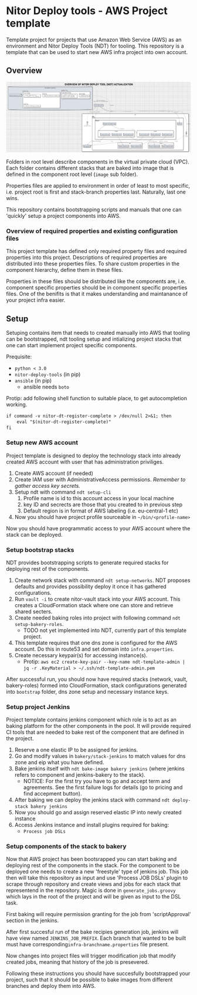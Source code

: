# Nitor Deploy tools - AWS Project template

Template project for projects that use Amazon Web Service (AWS) as an
environment and Nitor Deploy Tools (NDT) for tooling. This repository
is a template that can be used to start new AWS infra project into own
account.

## Overview

![overview](docs/figs/overview.png)

Folders in root level describe components in the virtual private cloud
(VPC). Each folder contains different stacks that are baked into image
that is defined in the component root level (`image` sub folder).

Properties files are applied to environment in order of least to most
specific, i.e. project root is first and stack-branch properties
last. Naturally, last one wins.

This repository contains bootstrapping scripts and manuals that one
can 'quickly' setup a project components into AWS.

### Overview of required properties and existing configuration files

This project template has defined only required property files and
required properties into this project. Descriptions of required
properties are distributed into these properties files. To share
custom properties in the component hierarchy, define them in these
files.

Properties in these files should be distributed like the components
are, i.e. component specific properties should be in component
specific properties files. One of the benifits is that it makes
understanding and maintanance of your project infra easier.

## Setup

Setuping contains item that needs to created manually into AWS that
tooling can be bootstrapped, ndt tooling setup and intializing project
stacks that one can start implement project specific components.

Prequisite:
  * `python < 3.0`
  * `nitor-deploy-tools` (in pip)
  * `ansible` (in pip)
    * ansible needs `boto`

Protip: add following shell function to suitable place, to get
autocompletion working.

```shell
if command -v nitor-dt-register-complete > /dev/null 2>&1; then
    eval "$(nitor-dt-register-complete)"
fi
```

### Setup new AWS account

Project template is designed to deploy the technology stack into
already created AWS account with user that has administration
priviliges.

 1. Create AWS account (if needed)
 2. Create IAM user with AdministrativeAccess permissions. *Remember
    to gather access key secrets.*
 3. Setup ndt with command `ndt setup-cli`
	1. Profile name is id to this account access in your local machine
    2. key ID and secrects are those that you created to in previous step
    3. Default region is in format of AWS labeling (i.e. eu-central-1 etc)
 4. Now you should have project profile sourceable in `~/bin/<profile-name>`

Now you should have programmatic access to your AWS account where the
stack can be deployed.

### Setup bootstrap stacks

NDT provides bootstrapping scripts to generate required stacks for
deploying rest of the components.

  1. Create network stack with command `ndt setup-networks`. NDT
     proposes defaults and provides possibility deploy it once it has
     gathered configurations.
  2. Run `vault -i` to create nitor-vault stack into your AWS
     account. This creates a CloudFormation stack where one can store
     and retrieve shared secters.
  3. Create needed baking roles into project with following command
     `ndt setup-bakery-roles`.
	 - TODO not yet implemented into NDT, currently part of this
        template project.
  4. This template requires that one dns zone is configured for the
     AWS account. Do this in route53 and set domain into
     `infra.properties`.
  5. Create necessary keypair(s) for accessing instance(s).
	 - Protip: `aws ec2 create-key-pair --key-name ndt-template-admin | jq -r .KeyMaterial > ~/.ssh/ndt-template-admin.pem`

After successful run, you should now have required stacks (network,
vault, bakery-roles) formed into CloudFormation, stack configurations
generated into `bootstrap` folder, dns zone setup and necessary
instance keys.

### Setup project Jenkins

Project template contains jenkins component which role is to act as an
baking platform for the other components in the pool. It will provide
required CI tools that are needed to bake rest of the component that
are defined in the project.

  1. Reserve a one elastic IP to be assigned for jenkins.
  2. Go and modify values in `bakery/stack-jenkins` to match values
     for dns zone and eip what you have defined.
  2. Bake jenkins itself with `ndt bake-image bakery jenkins`
     (where jenkins refers to component and jenkins-bakery to the
     stack).
	 - NOTICE: For the first try you have to go and accept term and
        agreements. See the first failure logs for details (go to
        pricing and find accepment button).
  3. After baking we can deploy the jenkins stack with command `ndt
     deploy-stack bakery jenkins`
  4. Now you should go and assign reserved elastic IP into newly
     created instance
  5. Access Jenkins instance and install plugins required for baking:
     * `Process job DSLs`

### Setup components of the stack to bakery

Now that AWS project has been bootsrapped you can start baking and
deploying rest of the components in the stack. For the component to be
deployed one needs to create a new 'freestyle' type of jenkins
job. This job then will take this repository as input and use 'Process
JOB DSLs' plugin to scrape through repository and create views and
jobs for each stack that representend in the repository. Magic is done
in `generate_jobs.groovy` which lays in the root of the project and
will be given as input to the DSL task.

First baking will require permission granting for the job from
'scriptApproval' section in the jenkins.

After first succesful run of the bake recipies generation job, jenkins
will have view named `JENKINS_JOB_PREFIX`. Each branch that wanted to
be built must have corresponding`infra-branchname.properties` file
present.

Now changes into project files will trigger modification job that
modify created jobs, meaning that history of the job is presevered.

Following these instructions you should have succesfully bootstrapped
your project, such that it should be possible to bake images from
different branches and deploy them into AWS.
